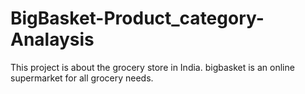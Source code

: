 # BigBasket-Product_category-Analaysis
This project is about the grocery store in India. bigbasket is an online supermarket for all grocery needs.
